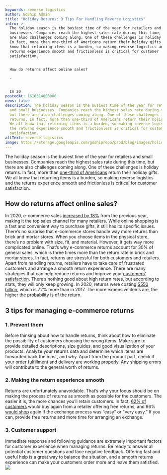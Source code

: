 ```yaml
---
keywords: reverse logistics
author: GoShip Admin
title: "Holiday Returns: 3 Tips For Handling Reverse Logistics"
intro: >-
  The holiday season is the busiest time of the year for retailers and small
  businesses. Companies reach the highest sales rate during this time, but there
  are also challenges coming along. One of these challenges is holiday returns.
  In fact, more than one-third of Americans return their holiday gifts. We all
  know that returning items is a burden, so making reverse logistics and the
  returns experience smooth and frictionless is critical for customer
  satisfaction. 


  How do returns affect online sales?

  -


  In 20
postedAt: 1610514003000
news: false
description: The holiday season is the busiest time of the year for retailers
  and small businesses. Companies reach the highest sales rate during this time,
  but there are also challenges coming along. One of these challenges is holiday
  returns. In fact, more than one-third of Americans return their holiday gifts.
  We all know that returning items is a burden, so making reverse logistics and
  the returns experience smooth and frictionless is critical for customer
  satisfaction.
altText: reverse logistics
image: https://storage.googleapis.com/goshiprepo/prod/blog/images/holiday-returns-3-tips-for-handling-reverse-logistics.jpg
---
```

The holiday season is the busiest time of the year for retailers and small businesses. Companies reach the highest sales rate during this time, but there are also challenges coming along. One of these challenges is holiday returns. In fact, more than [one-third of Americans](https://fortune.com/2019/01/07/americans-holiday-gift-returns/) return their holiday gifts. We all know that returning items is a burden, so making reverse logistics and the returns experience smooth and frictionless is critical for customer satisfaction.

## How do returns affect online sales?

In 2020, e-commerce sales [increased by 18%](https://techcrunch.com/2020/06/08/u-s-e-commerce-sales-to-jump-18-in-2020-but-not-enough-to-offset-retails-decline/) from the previous year, making it the top sales channel for many retailers. While online shopping is a fast and convenient way to purchase gifts, it still has its specific issues. There’s no surprise that e-commerce stores handle way more returns than brick and mortar stores. When you choose items in the physical store, there’s no problem with size, fit, and material. However, it gets way more complicated online. That’s why e-commerce returns account for 30% of general sales, which is three times more than the return rate in brick and mortar stores. In fact, returns are stressful for both customers and retailers. Apart from handling returns, retailers have to take care of frustrated customers and arrange a smooth return experience. There are many strategies that can help reduce returns and improve your [customers’ satisfaction](https://www.goship.com/blog/how-to-improve-your-customers-experience-through-shipping/). There’s nothing good about high return rates, but according to stats, they will only keep growing. In 2020, returns were costing [$550 billion](https://www.statista.com/statistics/871365/reverse-logistics-cost-united-states/), which is 72% more than in 2017. The more expensive items are, the higher the probability is of the return.

## 3 tips for managing e-commerce returns

### 1. Prevent them

Before thinking about how to handle returns, think about how to eliminate the possibility of customers choosing the wrong items. Make sure to provide detailed descriptions, size guides, and good visualization of your products. Analyze your returns data and determine which items are forwarded back the most, and why. Apart from the product part, check if your order fulfillment and delivery are working properly. Any shipping errors will contribute to the general worth of returns.

### 2. Making the return experience smooth

Returns are unfortunately unavoidable. That’s why your focus should be on making the process of returns as smooth as possible for the customers. The easier it is, the more chances you’ll retain customers. In fact, [62% of customers](https://www.mhlnews.com/technology-automation/article/22055220/consumers-are-changing-ecommerce-preferences) would buy again from a retailer offering free returns, and 96% [would shop](https://see.narvar.com/rs/249-TEC-877/images/Consumer-Report-Returns-2018-4.3.pdf) again if the exchange process was “easy” or "very easy.” If you can, provide free returns and more time for arranging an exchange.

### 3. Customer support

Immediate response and following guidance are extremely important factors for customer experience when managing returns. Be ready to answer all potential customer questions and face negative feedback. Offering fast and useful help is a great way to balance the situation, and a smooth returns experience can make your customers order more and leave them satisfied. [![](https://www.goship.com/wp-content/uploads/2021/02/1ace89b4-fe28-40ff-a2a7-4cddc60fc9ec.png)](https://www.goship.com/)